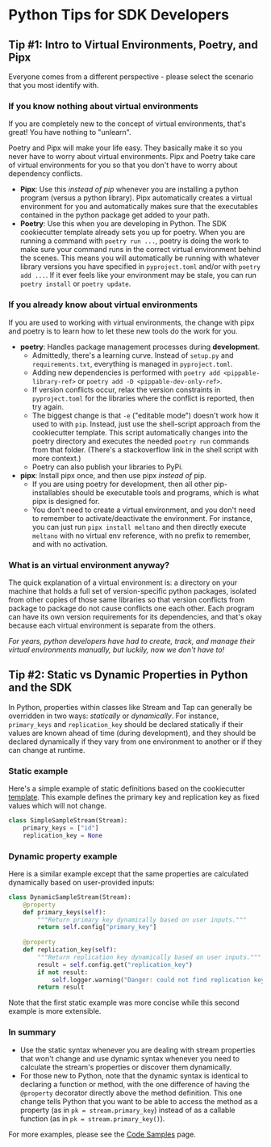 # Python Tips for SDK Developers

## Tip #1: Intro to Virtual Environments, Poetry, and Pipx

Everyone comes from a different perspective - please select the scenario that you most identify with.

### If you know nothing about virtual environments

If you are completely new to the concept of virtual environments, that's great! You have
nothing to "unlearn".

Poetry and Pipx will make your life easy. They basically make it so you
never have to worry about virtual environments. Pipx and Poetry take care of virtual
environments for you so that you don't have to worry about dependency conflicts.

- **Pipx**: Use this _instead of pip_ whenever you are installing a python
  program (versus a python library). Pipx automatically creates a virtual
  environment for you and automatically makes sure that the executables
  contained in the python package get added to your path.
- **Poetry**: Use this when you are developing in Python. The SDK cookiecutter
  template already sets you up for poetry. When you are
  running a command with `poetry run ...`, poetry is doing the work to make
  sure your command runs in the correct virtual environment behind the scenes.
  This means you will automatically be running with whatever library versions you 
  have specified in `pyproject.toml` and/or with `poetry add ...`. If it ever feels like
  your environment may be stale, you can run `poetry install` or `poetry update`.

### If you already know about virtual environments

If you are used to working with virtual environments, the change with pipx and poetry
is to learn how to let these new tools do the work for you.

- **poetry**: Handles package management processes during **development**.
  - Admittedly, there's a learning curve. Instead of `setup.py` and `requirements.txt`,
    everything is managed in `pyproject.toml`.
  - Adding new dependencies is performed with `poetry add <pippable-library-ref>` or
    `poetry add -D <pippable-dev-only-ref>`.
  - If version conflicts occur, relax the version constraints in `pyproject.toml` for the
    libraries where the conflict is reported, then try again.
  - The biggest change is that `-e` ("editable mode")
    doesn't work how it used to with `pip`. Instead, just use the shell-script approach
    from the cookiecutter template. This script automatically changes into the poetry directory
    and executes the needed `poetry run` commands from that folder. (There's a
    stackoverflow link in the shell script with more context.)
  - Poetry can also publish your libraries to PyPi.
- **pipx**: Install pipx once, and then use pipx _instead of_ pip.
  - If you are using poetry for development, then all other pip-installables should be
    executable tools and programs, which is what pipx is designed for.
  - You don't need to create a virtual environment, and you don't need to remember to
    activate/deactivate the environment. For instance, you can just run `pipx install meltano`
    and then directly execute `meltano` with no virtual env reference, with no
    prefix to remember, and with no activation.

### What is an virtual environment anyway?

The quick explanation
of a virtual environment is: a directory on your machine that holds a
full set of version-specific python packages, isolated from other copies of
those same libraries so that version conflicts from package to package
do not cause conflicts one each other. Each program can have its own version requirements
for its dependencies, and that's okay because each virtual environment is separate from
the others.

_For years, python developers have had to create, track, and manage their
virtual environments manually, but luckily, now we don't have to!_

## Tip #2: Static vs Dynamic Properties in Python and the SDK

In Python, properties within classes like Stream and Tap can generally be overridden
in two ways: _statically_ or _dynamically_. For instance, `primary_keys` and
`replication_key` should be declared statically if their values are known ahead of time
(during development), and they should be declared dynamically if they vary from one
environment to another or if they can change at runtime.

### Static example

Here's a simple example of static definitions based on the cookiecutter
[template](https://gitlab.com/meltano/singer-sdk/-/tree/main/cookiecutter/tap-template).
This example defines the primary key and replication key as fixed values which will not change.

```python
class SimpleSampleStream(Stream):
    primary_keys = ["id"]
    replication_key = None
```

### Dynamic property example

Here is a similar example except that the same properties are calculated dynamically based
on user-provided inputs:

```python
class DynamicSampleStream(Stream):
    @property
    def primary_keys(self):
        """Return primary key dynamically based on user inputs."""
        return self.config["primary_key"]
    
    @property
    def replication_key(self):
        """Return replication key dynamically based on user inputs."""
        result = self.config.get("replication_key")
        if not result:
            self.logger.warning("Danger: could not find replication key!")
        return result
```

Note that the first static example was more concise while this second example is more extensible.

### In summary

- Use the static syntax whenever you are dealing with stream properties that won't change
and use dynamic syntax whenever you need to calculate the stream's properties or discover them dynamically.
- For those new to Python, note that the dynamic syntax is identical to declaring a function or method, with
the one difference of having the `@property` decorator directly above the method definition. This one change
tells Python that you want to be able to access the method as a property (as in `pk = stream.primary_key`)
instead of as a callable function (as in `pk = stream.primary_key()`).

For more examples, please see the [Code Samples](./code_samples.md) page.
